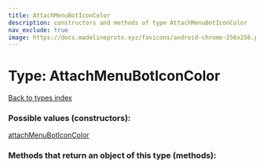 ```yaml
---
title: AttachMenuBotIconColor
description: constructors and methods of type AttachMenuBotIconColor
nav_exclude: true
image: https://docs.madelineproto.xyz/favicons/android-chrome-256x256.png
---
```

# Type: AttachMenuBotIconColor
[Back to types index](index.html)



### Possible values (constructors):

[attachMenuBotIconColor](/API_docs/constructors/attachMenuBotIconColor.html)  



### Methods that return an object of this type (methods):



